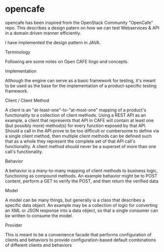 opencafe
========

opencafe has been inspired from the OpenStack Community "OpenCafe" repo. This describes a design patern on how we can 
test Webservices & API in a domain driven manner efficiently.

I have implemented the design pattern in JAVA.


Terminology

Following are some notes on Open CAFE lingo and concepts.

Implementation

Although the engine can serve as a basic framework for testing, it's meant to be used as the base for the implementation of a product-specific testing framework.

Client / Client Method

A client is an "at-least-one"-to-"at-most-one" mapping of a product's functionality to a collection of client methods. Using a REST API as an example, a client that represents that API in CAFE will contain at least one (but possibly more) method(s) for every function exposed by that API. Should a call in the API prove to be too difficult or cumbersome to define via a single client method, then multiple client methods can be defined such that as a whole they represent the complete set of that API call's functionality. A client method should never be a superset of more than one call's functionality.

Behavior

A behavior is a many-to-many mapping of client methods to business logic, functioning as compound methods. An example behavior might be to POST content, perform a GET to verify the POST, and then return the verified data

Model

A model can be many things, but generally is a class that describes a specific data object. An example may be a collection of logic for converting an XML or JSON response into a data object, so that a single consumer can be written to consume the model.

Provider

This is meant to be a convenience facade that performs configuration of clients and behaviors to provide configuration-based default combinations of different clients and behaviors

